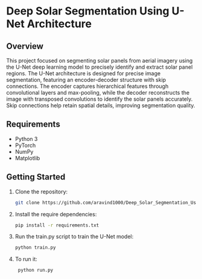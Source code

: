 # Deep Solar Segmentation Using U-Net Architecture

## Overview

This project focused on segmenting solar panels from aerial imagery using the U-Net deep learning model to precisely identify and extract solar panel regions. The U-Net architecture is designed for precise image segmentation, featuring an encoder-decoder structure with skip connections. The encoder captures hierarchical features through convolutional layers and max-pooling, while the decoder reconstructs the image with transposed convolutions to identify the solar panels accurately. Skip connections help retain spatial details, improving segmentation quality.

## Requirements

- Python 3
- PyTorch
- NumPy
- Matplotlib

## Getting Started

1. Clone the repository:

    ```bash
    git clone https://github.com/aravind1000/Deep_Solar_Segmentation_Using_U-Net_Architecture.git
    ```
2. Install the require dependencies:

   ```bash
   pip install -r requirements.txt
   ```
3. Run the train.py script to train the U-Net model:

    ```bash
    python train.py
    ```

4. To run it:
   
   ```bash
    python run.py
    ```
